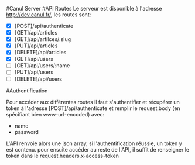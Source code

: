 #Canul Server
#API Routes
Le serveur est disponible à l'adresse http://dev.canul.fr/, les routes sont:
  - [x] [POST]/api/authenticate
  - [x] [GET]/api/articles
  - [x] [GET]/api/artilces/:slug
  - [x] [PUT]/api/articles
  - [x] [DELETE]/api/articles
  - [x] [GET]/api/users
  - [ ] [GET]/api/users/:name
  - [ ] [PUT]/api/users
  - [ ] [DELETE]/api/users

#Authentification

Pour accéder aux différentes routes il faut s'authentifier et récupérer un token à l'adresse [POST]/api/authenticate et remplir le request.body (en spécifiant bien www-url-encoded) avec:
- name
- password

L'API renvoie alors une json array, si l'authentification réussie, un token y est contenu.
pour ensuite accéder au reste de l'API, il suffit de renseigner le token dans le request.headers.x-access-token


  
